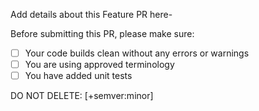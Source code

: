 Add details about this Feature PR here-
 
Before submitting this PR, please make sure:

- [ ] Your code builds clean without any errors or warnings
- [ ] You are using approved terminology
- [ ] You have added unit tests

DO NOT DELETE: [+semver:minor]
